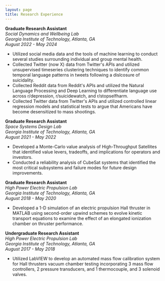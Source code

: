 ```yaml
---
layout: page
title: Research Experience
---
```


**Graduate Research Assistant** \
*Social Dynamics and Wellbeing Lab* \
*Georgia Institute of Technology, Atlanta, GA* \
*August 2022 - May 2024*
- Utilized social media data and the tools of machine learning to conduct several studies surrounding individual and group mental health.
- Collected Twitter (now X) data from Twitter's APIs and utilized unsupervised timeseries clustering techniques to identify common temporal language patterns in tweets following a dislcosure of suicidality.
- Collected Reddit data from Reddit's APIs and utilized the Natural Language Processing and Deep Learning to differentiate language use across r/depression, r/suicidewatch, and r/stopselfharm.
- Collected Twitter data from Twitter's APIs and utilized controlled linear regression models and statistical tests to argue that Americans have become desensitized to mass shootings.

**Graduate Research Assistant** \
*Space Systems Design Lab* \
*Georgia Institute of Technology, Atlanta, GA* \
*August 2021 - May 2022*
- Developed a Monte-Carlo value analysis of High-Throughput Satellites that identified value levers, tradeoffs, and implications for operators and investors.
- Conducted a reliability analysis of CubeSat systems that identified the most critical subsystems and failure modes for future design improvements.

**Graduate Research Assistant** \
*High Power Electric Propulsion Lab* \
*Georgia Institute of Technology, Atlanta, GA* \
*August 2018 - May 2020* 
- Developed a 1-D simulation of an electric propulsion Hall thruster in MATLAB using second-order upwind schemes to evolve kinetic transport equations to examine the effect of an elongated ionization chamber on thruster performance.

**Undergraduate Research Assistant** \
*High Power Electric Propulsion Lab* \
*Georgia Institute of Technology, Atlanta, GA* \
*August 2017 - May 2018*
- Utilized LabVIEW to develop an automated mass flow calibration system for Hall thrusters vacuum chamber testing incorporating 3 mass flow controllers, 2 pressure transducers, and 1 thermocouple, and 3 solenoid valves.